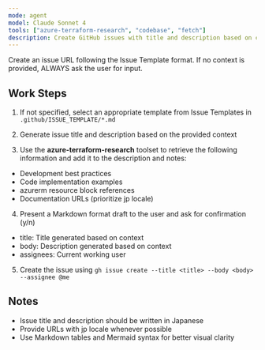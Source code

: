```yaml
---
mode: agent
model: Claude Sonnet 4
tools: ["azure-terraform-research", "codebase", "fetch"]
description: Create GitHub issues with title and description based on context, following Issue Templates.
---
```


Create an issue URL following the Issue Template format.
If no context is provided, ALWAYS ask the user for input.

## Work Steps

1. If not specified, select an appropriate template from Issue Templates in `.github/ISSUE_TEMPLATE/*.md`

2. Generate issue title and description based on the provided context

3. Use the **azure-terraform-research** toolset to retrieve the following information and add it to the description and notes:

- Development best practices
- Code implementation examples
- azurerm resource block references
- Documentation URLs (prioritize jp locale)

4. Present a Markdown format draft to the user and ask for confirmation (y/n)

- title: Title generated based on context
- body: Description generated based on context
- assignees: Current working user

5. Create the issue using `gh issue create --title <title> --body <body> --assignee @me`

## Notes

- Issue title and description should be written in Japanese
- Provide URLs with jp locale whenever possible
- Use Markdown tables and Mermaid syntax for better visual clarity
